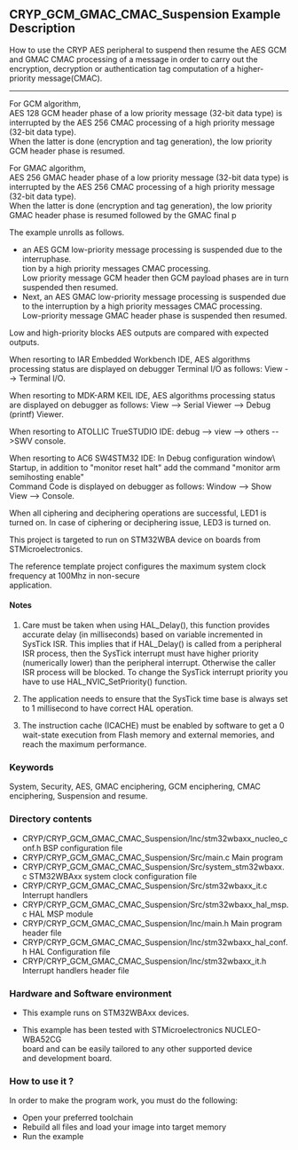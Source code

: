 ## <b>CRYP_GCM_GMAC_CMAC_Suspension Example Description</b>

How to use the CRYP AES peripheral to suspend then resume the AES GCM and GMAC 
CMAC processing of a message in order to carry out the encryption, decryption 
or authentication tag computation of a higher-priority message(CMAC). 

***
 For GCM algorithm,  
  AES 128 GCM header phase of a low priority message (32-bit data type) is interrupted by the
  AES 256 CMAC processing of a high priority message (32-bit data type).  
  When the latter is done (encryption and tag generation), the low priority GCM header
  phase is resumed.  
 

 For GMAC algorithm,  
  AES 256 GMAC header phase of a low priority message (32-bit data type) is interrupted by the
  AES 256 CMAC processing of a high priority message (32-bit data type).  
  When the latter is done (encryption and tag generation), the low priority GMAC header
  phase is resumed followed by the GMAC final p

The example unrolls as follows.     
 - an AES GCM low-priority message processing is suspended due to the interruphase.  
tion by a high priority messages CMAC processing.   
    Low priority message GCM header then GCM payload phases are in turn suspended then resumed.  
 - Next, an AES GMAC low-priority message processing is suspended due to the interruption by a high priority messages CMAC processing.   
    Low-priority message GMAC header phase is suspended then resumed.        

Low and high-priority blocks AES outputs are compared with expected outputs. 

When resorting to IAR Embedded Workbench IDE, AES algorithms processing status are displayed on debugger Terminal I/O as follows:  View --> Terminal I/O. 

When resorting to MDK-ARM KEIL IDE, AES algorithms processing status are displayed on debugger as follows: View --> Serial Viewer --> Debug (printf) Viewer. 

When resorting to ATOLLIC TrueSTUDIO IDE:  debug --> view --> others -->SWV console. 

When resorting to AC6 SW4STM32 IDE: 
 In Debug configuration window\ Startup, in addition to "monitor reset halt" add the command "monitor arm semihosting enable"  
 Command Code is displayed on debugger as follows: Window --> Show View --> Console.
 
When all ciphering and deciphering operations are successful, LED1 is turned on.
In case of ciphering or deciphering issue, LED3 is turned on.  

 
This project is targeted to run on STM32WBA device on boards from STMicroelectronics.  

 
The reference template project configures the maximum system clock frequency at 100Mhz in non-secure  
application.

#### <b>Notes</b>

 1. Care must be taken when using HAL_Delay(), this function provides accurate delay (in milliseconds)
    based on variable incremented in SysTick ISR. This implies that if HAL_Delay() is called from
    a peripheral ISR process, then the SysTick interrupt must have higher priority (numerically lower)
    than the peripheral interrupt. Otherwise the caller ISR process will be blocked.
    To change the SysTick interrupt priority you have to use HAL_NVIC_SetPriority() function.

 2. The application needs to ensure that the SysTick time base is always set to 1 millisecond
    to have correct HAL operation.

 3. The instruction cache (ICACHE) must be enabled by software to get a 0 wait-state execution
    from Flash memory and external memories, and reach the maximum performance.

### <b>Keywords</b>

System, Security, AES, GMAC enciphering, GCM enciphering,  CMAC enciphering, Suspension and resume. 

### <b>Directory contents</b>

  - CRYP/CRYP_GCM_GMAC_CMAC_Suspension/Inc/stm32wbaxx_nucleo_conf.h  BSP configuration file
  - CRYP/CRYP_GCM_GMAC_CMAC_Suspension/Src/main.c                    Main program
  - CRYP/CRYP_GCM_GMAC_CMAC_Suspension/Src/system_stm32wbaxx.c       STM32WBAxx system clock configuration file
  - CRYP/CRYP_GCM_GMAC_CMAC_Suspension/Src/stm32wbaxx_it.c           Interrupt handlers
  - CRYP/CRYP_GCM_GMAC_CMAC_Suspension/Src/stm32wbaxx_hal_msp.c      HAL MSP module
  - CRYP/CRYP_GCM_GMAC_CMAC_Suspension/Inc/main.h                    Main program header file
  - CRYP/CRYP_GCM_GMAC_CMAC_Suspension/Inc/stm32wbaxx_hal_conf.h     HAL Configuration file
  - CRYP/CRYP_GCM_GMAC_CMAC_Suspension/Inc/stm32wbaxx_it.h           Interrupt handlers header file  

### <b>Hardware and Software environment</b>

  - This example runs on STM32WBAxx devices.  

  - This example has been tested with STMicroelectronics NUCLEO-WBA52CG  
    board and can be easily tailored to any other supported device  
    and development board.  

### <b>How to use it ?</b> 

In order to make the program work, you must do the following:  
 - Open your preferred toolchain   
 - Rebuild all files and load your image into target memory  
 - Run the example  

